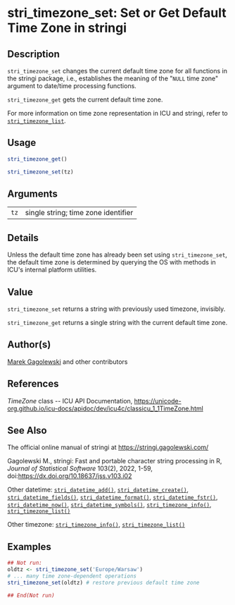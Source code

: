 # stri_timezone_set: Set or Get Default Time Zone in <span class="pkg">stringi</span>

## Description

`stri_timezone_set` changes the current default time zone for all functions in the <span class="pkg">stringi</span> package, i.e., establishes the meaning of the "`NULL` time zone" argument to date/time processing functions.

`stri_timezone_get` gets the current default time zone.

For more information on time zone representation in <span class="pkg">ICU</span> and <span class="pkg">stringi</span>, refer to [`stri_timezone_list`](stri_timezone_list.md).

## Usage

``` r
stri_timezone_get()

stri_timezone_set(tz)
```

## Arguments

|      |                                     |
|------|-------------------------------------|
| `tz` | single string; time zone identifier |

## Details

Unless the default time zone has already been set using `stri_timezone_set`, the default time zone is determined by querying the OS with methods in <span class="pkg">ICU</span>\'s internal platform utilities.

## Value

`stri_timezone_set` returns a string with previously used timezone, invisibly.

`stri_timezone_get` returns a single string with the current default time zone.

## Author(s)

[Marek Gagolewski](https://www.gagolewski.com/) and other contributors

## References

*TimeZone* class -- ICU API Documentation, <https://unicode-org.github.io/icu-docs/apidoc/dev/icu4c/classicu_1_1TimeZone.html>

## See Also

The official online manual of <span class="pkg">stringi</span> at <https://stringi.gagolewski.com/>

Gagolewski M., <span class="pkg">stringi</span>: Fast and portable character string processing in R, *Journal of Statistical Software* 103(2), 2022, 1-59, doi:<https://dx.doi.org/10.18637/jss.v103.i02>

Other datetime: [`stri_datetime_add()`](stri_datetime_add.md), [`stri_datetime_create()`](stri_datetime_create.md), [`stri_datetime_fields()`](stri_datetime_fields.md), [`stri_datetime_format()`](stri_datetime_format.md), [`stri_datetime_fstr()`](stri_datetime_fstr.md), [`stri_datetime_now()`](stri_datetime_now.md), [`stri_datetime_symbols()`](stri_datetime_symbols.md), [`stri_timezone_info()`](stri_timezone_info.md), [`stri_timezone_list()`](stri_timezone_list.md)

Other timezone: [`stri_timezone_info()`](stri_timezone_info.md), [`stri_timezone_list()`](stri_timezone_list.md)

## Examples




```r
## Not run: 
oldtz <- stri_timezone_set('Europe/Warsaw')
# ... many time zone-dependent operations
stri_timezone_set(oldtz) # restore previous default time zone

## End(Not run)
```
